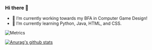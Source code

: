 ### Hi there 👋

<!--
**arit007/arit007** is a ✨ _special_ ✨ repository because its `README.md` (this file) appears on your GitHub profile.

Here are some ideas to get you started:

- 🔭 I’m currently working on ...
- 🌱 I’m currently working 
- 👯 I’m looking to collaborate on ...
- 🤔 I’m currently learning 
- 💬 Ask me about ...
- 📫 How to reach me: ...
- 😄 Pronouns: ...
- ⚡ Fun fact: ...
-->

- 🌱 I’m currently working towards my BFA in Computer Game Design!
- 🤔 I’m currently learning Python, Java, HTML, and CSS.

![Metrics](https://metrics.lecoq.io/arit007?template=classic&base.header=0&base.activity=0&base.community=0&base.repositories=0&isocalendar=1&languages=1&isocalendar.duration=half-year&config.timezone=America%2FNew_York)


[![Anurag's github stats](https://github-readme-stats.vercel.app/api?username=arit007)](https://github.com/anuraghazra/github-readme-stats)

